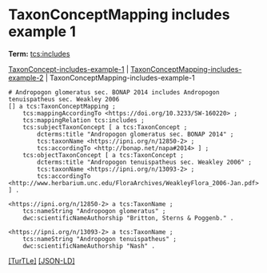 # TaxonConceptMapping includes example 1


**Term:** [tcs:includes](../terms/#tcs_includes)

[TaxonConcept-includes-example-1](./TaxonConcept-includes-example-1.html) | [TaxonConceptMapping-includes-example-2](./TaxonConceptMapping-includes-example-2.html) | TaxonConceptMapping-includes-example-1
```turtle
# Andropogon glomeratus sec. BONAP 2014 includes Andropogon tenuispatheus sec. Weakley 2006
[] a tcs:TaxonConceptMapping ;
    tcs:mappingAccordingTo <https://doi.org/10.3233/SW-160220> ;
    tcs:mappingRelation tcs:includes ;
    tcs:subjectTaxonConcept [ a tcs:TaxonConcept ;
        dcterms:title "Andropogon glomeratus sec. BONAP 2014" ;
        tcs:taxonName <https://ipni.org/n/12850-2> ;
        tcs:accordingTo <http://bonap.net/napa#2014> ] ;
    tcs:objectTaxonConcept [ a tcs:TaxonConcept ;
        dcterms:title "Andropogon tenuispatheus sec. Weakley 2006" ;
        tcs:taxonName <https://ipni.org/n/13093-2> ;
        tcs:accordingTo <http://www.herbarium.unc.edu/FloraArchives/WeakleyFlora_2006-Jan.pdf> ] .

<https://ipni.org/n/12850-2> a tcs:TaxonName ;
    tcs:nameString "Andropogon glomeratus" ;
    dwc:scientificNameAuthorship "Britton, Sterns & Poggenb." .

<https://ipni.org/n/13093-2> a tcs:TaxonName ;
    tcs:nameString "Andropogon tenuispatheus" ;
    dwc:scientificNameAuthorship "Nash" .
```

[&#91;TurTLe&#93;](https://github.com/tdwg/tcs2/blob/master/examples/TaxonConceptMapping-includes-example-1.ttl)&nbsp;[&#91;JSON-LD&#93;](https://github.com/tdwg/tcs2/blob/master/examples/TaxonConceptMapping-includes-example-1.jsonld)

